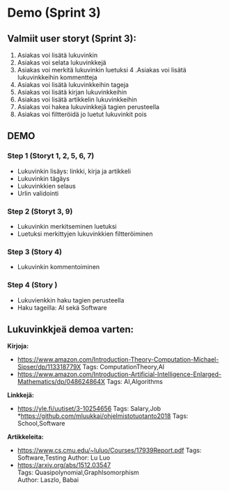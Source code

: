 # Demo (Sprint 3)

## Valmiit user storyt (Sprint 3):


1. Asiakas voi lisätä lukuvinkin
2. Asiakas voi selata lukuvinkkejä
3. Asiakas voi merkitä lukuvinkin luetuksi
4 .Asiakas voi lisätä lukuvinkkeihin kommentteja
5. Asiakas voi lisätä lukuvinkkeihin tageja
6. Asiakas voi lisätä kirjan lukuvinkkeihin
7. Asiakas voi lisätä artikkelin lukuvinkkeihin
8. Asiakas voi hakea lukuvinkkejä tagien perusteella
9. Asiakas voi filtteröidä jo luetut lukuvinkit pois

## DEMO

### Step 1 (Storyt 1, 2, 5, 6, 7)

* Lukuvinkin lisäys: linkki, kirja ja artikkeli
* Lukuvinkin tägäys
* Lukuvinkkien selaus
* Urlin validointi

### Step 2 (Storyt 3, 9)

* Lukuvinkin merkitseminen luetuksi
* Luetuksi merkittyjen lukuvinkkien filtteröiminen

### Step 3 (Story 4)

* Lukuvinkin kommentoiminen

### Step 4 (Story )

* Lukuvienkkin haku tagien perusteella
* Haku tageilla: AI sekä Software


## Lukuvinkkjeä demoa varten:

**Kirjoja:**

* https://www.amazon.com/Introduction-Theory-Computation-Michael-Sipser/dp/113318779X 
Tags: ComputationTheory,AI
* https://www.amazon.com/Introduction-Artificial-Intelligence-Enlarged-Mathematics/dp/048624864X
Tags: AI,Algorithms

**Linkkejä:**

* https://yle.fi/uutiset/3-10254656   Tags: Salary,Job
*https://github.com/mluukkai/ohjelmistotuotanto2018 Tags: School,Software

**Artikkeleita:**

* https://www.cs.cmu.edu/~luluo/Courses/17939Report.pdf 
Tags: Software,Testing
Author: Lu Luo
* https://arxiv.org/abs/1512.03547   
Tags: Quasipolynomial,GraphIsomorphism  
Author: Laszlo, Babai

 
